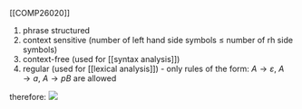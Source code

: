 [[COMP26020]]

1. phrase structured
2. context sensitive (number of left hand side symbols $\leq$ number of rh side symbols)
3. context-free (used for [[syntax analysis]])
4. regular (used for [[lexical analysis]]) - only rules of the form: $A\rightarrow\varepsilon$, $A\rightarrow a$, $A\rightarrow pB$ are allowed

therefore:
![](https://i.imgur.com/OucMYCo.png)
